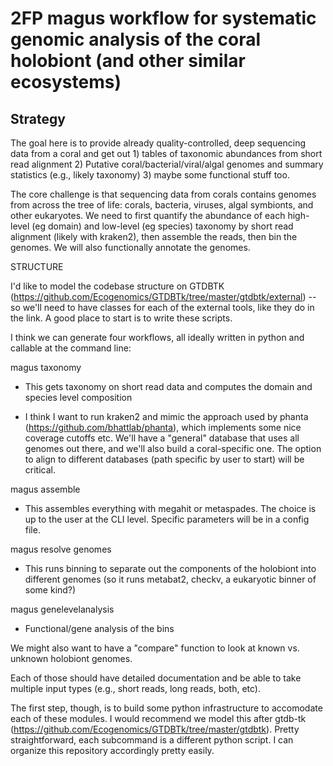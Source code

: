 # 2FP magus workflow for systematic genomic analysis of the coral holobiont (and other similar ecosystems)

## Strategy

The goal here is to provide already quality-controlled, deep sequencing data from a coral and get out 1) tables of taxonomic abundances from short read alignment 2) Putative coral/bacterial/viral/algal genomes and summary statistics (e.g., likely taxonomy) 3) maybe some functional stuff too.

The core challenge is that sequencing data from corals contains genomes from across the tree of life: corals, bacteria, viruses, algal symbionts, and other eukaryotes. We need to first quantify the abundance of each high-level (eg domain) and low-level (eg species) taxonomy by short read alignment (likely with kraken2), then assemble the reads, then bin the genomes. We will also functionally annotate the genomes.

STRUCTURE

I'd like to model the codebase structure on GTDBTK (https://github.com/Ecogenomics/GTDBTk/tree/master/gtdbtk/external) -- so we'll need to have classes for each of the external tools, like they do in the link. A good place to start is to write these scripts.

I think we can generate four workflows, all ideally written in python and callable at the command line:

magus taxonomy
  - This gets taxonomy on short read data and computes the domain and species level composition 

  - I think I want to run kraken2 and mimic the approach used by phanta (https://github.com/bhattlab/phanta), which implements some nice coverage cutoffs etc. We'll have a "general" database that uses all genomes out there, and we'll also build a coral-specific one. The option to align to different databases (path specific by user to start) will be critical.
  
magus assemble
  - This assembles everything with megahit or metaspades. The choice is up to the user at the CLI level. Specific parameters will be in a config file.

magus resolve genomes
 - This runs binning to separate out the components of the holobiont into different genomes (so it runs metabat2, checkv, a eukaryotic binner of some kind?)

magus genelevelanalysis
 - Functional/gene analysis of the bins

We might also want to have a "compare" function to look at known vs. unknown holobiont genomes. 

Each of those should have detailed documentation and be able to take multiple input types (e.g., short reads, long reads, both, etc).

The first step, though, is to build some python infrastructure to accomodate each of these modules. I would recommend we model this after gtdb-tk (https://github.com/Ecogenomics/GTDBTk/tree/master/gtdbtk). Pretty straightforward, each subcommand is a different python script. I can organize this repository accordingly pretty easily. 
